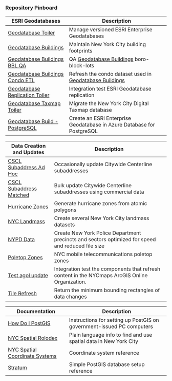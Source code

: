 ### Repository Pinboard

| ESRI Geodatabases | Description | 
|----|----|
| [Geodatabase Toiler](https://github.com/mattyschell/geodatabase-toiler) |  Manage versioned ESRI Enterprise Geodatabases |
| [Geodatabase Buildings](https://github.com/mattyschell/geodatabase-buildings) | Maintain New York City building footprints |
| [Geodatabase Buildings BBL QA](https://github.com/mattyschell/geodatabase-buildings-bbl-qa) | QA [Geodatabase Buildings](https://github.com/mattyschell/geodatabase-buildings) boro-block-lots |
| [Geodatabase Buildings Condo ETL](https://github.com/mattyschell/geodatabase-buildings-condoetl) | Refresh the condo dataset used in [Geodatabase Buildings](https://github.com/mattyschell/geodatabase-buildings)  |
| [Geodatabase Replication Toiler](https://github.com/mattyschell/geodatabase-replication-toiler) | Integration test ESRI Geodatabase replication  |
| [Geodatabase Taxmap Toiler](https://github.com/mattyschell/geodatabase-taxmap-toiler) | Migrate the New York City Digital Taxmap database  |
| [Geodatabase Build - PostgreSQL](https://github.com/mattyschell/geodatabase-build-postgresql) | Create an ESRI Enterprise Geodatabase in Azure Database for PostgreSQL  |

| Data Creation and Updates | Description | 
|----|----|
| [CSCL Subaddress Ad Hoc](https://github.com/mattyschell/cscl-subaddress-adhoc) | Occasionally update Citywide Centerline subaddresses |
| [CSCL Subaddress Matched](https://github.com/mattyschell/cscl-subaddress-matched) | Bulk update Citywide Centerline subaddresses using commercial data |
| [Hurricane Zones](https://github.com/mattyschell/hurricane-zones) | Generate hurricane zones from atomic polygons |
| [NYC Landmass](https://github.com/mattyschell/NYC_Landmass) | Create several New York City landmass datasets |
| [NYPD Data](https://github.com/mattyschell/nypd-data) | Create New York Police Department precincts and sectors optimized for speed and reduced file size |
| [Poletop Zones](https://github.com/mattyschell/poletop_zones) | NYC mobile telecommunications poletop zones |
| [Test agol update](https://github.com/mattyschell/test-agol-update) | Integration test the components that refresh content in the NYCmaps ArcGIS Online Organization. |
| [Tile Refresh](https://github.com/mattyschell/tilerefresh) | Return the minimum bounding rectangles of data changes |

| Documentation | Description | 
|----|----|
| [How Do I PostGIS](https://github.com/mattyschell/howdoipostgis) | Instructions for setting up PostGIS on government-issued PC computers |
| [NYC Spatial Rolodex](https://github.com/mattyschell/nyc-spatial-rolodex) |  Plain language info to find and use spatial data in New York City |
| [NYC Spatial Coordinate Systems](https://github.com/mattyschell/nyc-spatial-coordinate-systems) | Coordinate system reference |
| [Stratum](https://github.com/mattyschell/stratum) | Simple PostGIS database setup reference |

<!--
**mattyschell/mattyschell** is a ✨ _special_ ✨ repository because its `README.md` (this file) appears on your GitHub profile.

Here are some ideas to get you started:

- 🔭 I’m currently working on ...
- 🌱 I’m currently learning ...
- 👯 I’m looking to collaborate on ...
- 🤔 I’m looking for help with ...
- 💬 Ask me about ...
- 📫 How to reach me: ...
- 😄 Pronouns: ...
- ⚡ Fun fact: ...
-->
